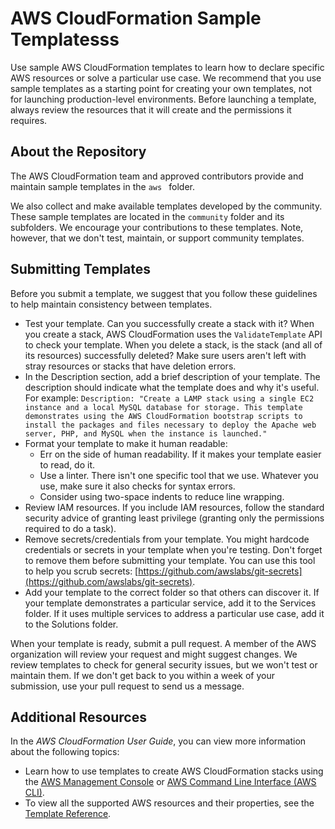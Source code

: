 # AWS CloudFormation Sample Templatesss
Use sample AWS CloudFormation templates to learn how to declare specific AWS resources or solve a particular use case. We recommend that you use sample templates as a starting point for creating your own templates, not for launching production-level environments. Before launching a template, always review the resources that it will create and the permissions it requires.

## About the Repository
The AWS CloudFormation team and approved contributors provide and maintain sample templates in the `aws ` folder. 

We also collect and make available templates developed by the community. These sample templates are located in the `community` folder and its subfolders. We encourage your contributions to these templates. Note, however, that we don't test, maintain, or support community templates.

## Submitting Templates
Before you submit a template, we suggest that you follow these guidelines to help maintain consistency between templates.

- Test your template. Can you successfully create a stack with it? When you create a stack, AWS CloudFormation uses the `ValidateTemplate` API to check your template. When you delete a stack, is the stack (and all of its resources) successfully deleted? Make sure users aren't left with stray resources or stacks that have deletion errors.
- In the Description section, add a brief description of your template. The description should indicate what the template does and why it's useful. For example:
 ```Description: "Create a LAMP stack using a single EC2 instance and a local MySQL database for storage. This template demonstrates using the AWS CloudFormation bootstrap scripts to install the packages and files necessary to deploy the Apache web server, PHP, and MySQL when the instance is launched."```
- Format your template to make it human readable:
	- Err on the side of human readability. If it makes your template easier to read, do it.
	- Use a linter. There isn't one specific tool that we use. Whatever you use, make sure it also checks for syntax errors.
	- Consider using two-space indents to reduce line wrapping.
- Review IAM resources. If you include IAM resources, follow the standard security advice of granting least privilege (granting only the permissions required to do a task).
- Remove secrets/credentials from your template. You might hardcode credentials or secrets in your template when you're testing. Don't forget to remove them before submitting your template. You can use this tool to help you scrub secrets: [https://github.com/awslabs/git-secrets](https://github.com/awslabs/git-secrets).
- Add your template to the correct folder so that others can discover it. If your template demonstrates a particular service, add it to the Services folder. If it uses multiple services to address a particular use case, add it to the Solutions folder.

When your template is ready, submit a pull request. A member of the AWS organization will review your request and might suggest changes. We review templates to check for general security issues, but we won't test or maintain them. If we don't get back to you within a week of your submission, use your pull request to send us a message.

## Additional Resources
In the *AWS CloudFormation User Guide*, you can view more information about the following topics:

- Learn how to use templates to create AWS CloudFormation stacks using the [AWS Management Console](http://docs.aws.amazon.com/AWSCloudFormation/latest/UserGuide/cfn-console-create-stack.html) or [AWS Command Line Interface (AWS CLI)](http://docs.aws.amazon.com/AWSCloudFormation/latest/UserGuide/using-cfn-cli-creating-stack.html).
- To view all the supported AWS resources and their properties, see the [Template Reference](http://docs.aws.amazon.com/AWSCloudFormation/latest/UserGuide/template-reference.html).

